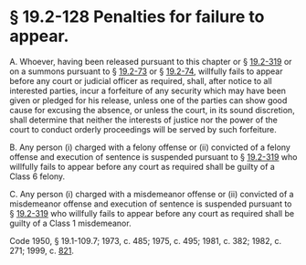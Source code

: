 # § 19.2-128 Penalties for failure to appear.

<p>A. Whoever, having been released pursuant to this chapter or § <a href='http://law.lis.virginia.gov/vacode/19.2-319/'>19.2-319</a> or on a summons pursuant to § <a href='http://law.lis.virginia.gov/vacode/19.2-73/'>19.2-73</a> or § <a href='http://law.lis.virginia.gov/vacode/19.2-74/'>19.2-74</a>, willfully fails to appear before any court or judicial officer as required, shall, after notice to all interested parties, incur a forfeiture of any security which may have been given or pledged for his release, unless one of the parties can show good cause for excusing the absence, or unless the court, in its sound discretion, shall determine that neither the interests of justice nor the power of the court to conduct orderly proceedings will be served by such forfeiture.</p><p>B. Any person (i) charged with a felony offense or (ii) convicted of a felony offense and execution of sentence is suspended pursuant to § <a href='http://law.lis.virginia.gov/vacode/19.2-319/'>19.2-319</a> who willfully fails to appear before any court as required shall be guilty of a Class 6 felony.</p><p>C. Any person (i) charged with a misdemeanor offense or (ii) convicted of a misdemeanor offense and execution of sentence is suspended pursuant to § <a href='http://law.lis.virginia.gov/vacode/19.2-319/'>19.2-319</a> who willfully fails to appear before any court as required shall be guilty of a Class 1 misdemeanor.</p><p>Code 1950, § 19.1-109.7; 1973, c. 485; 1975, c. 495; 1981, c. 382; 1982, c. 271; 1999, c. <a href='http://lis.virginia.gov/cgi-bin/legp604.exe?991+ful+CHAP0821'>821</a>.</p>